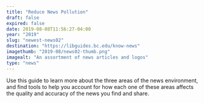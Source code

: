 ```yaml
---
title: "Reduce News Pollution"
draft: false
expired: false
date: 2019-08-08T11:56:27-04:00
year: "2019"
slug: "newest-news02"
destination: "https://libguides.bc.edu/know-news"
imagethumb: "2019-08/news02-thumb.png"
imagealt: "An assortment of news articles and logos"
type: "news"
---
```


Use this guide to learn more about the three areas of the news environment, and find tools to help you account for how each one of these areas affects the quality and accuracy of the news you find and share.
